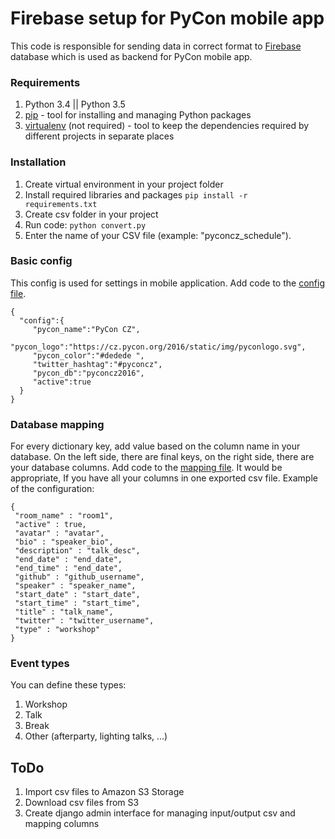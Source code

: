# Firebase setup for PyCon mobile app

This code is responsible for sending data in correct format to [Firebase](https://firebase.google.com/) database which is used as backend for PyCon mobile app. 

### Requirements
1. Python 3.4 || Python 3.5
2. [pip](https://pypi.python.org/pypi/pip/1.0.2) - tool for installing and managing Python packages
3. [virtualenv](http://docs.python-guide.org/en/latest/dev/virtualenvs/) (not required) - tool to keep the dependencies required by different projects in separate places
 
### Installation
1. Create virtual environment in your project folder
2. Install required libraries and packages
   <code>pip install -r requirements.txt</code>
3. Create csv folder in your project
4. Run code:
   <code>python convert.py</code>
5. Enter the name of your CSV file (example: "pyconcz_schedule").

### Basic config
This config is used for settings in mobile application. Add code to the [config file](https://github.com/SvetlanaM/csvToFirebase-PyConMobileApp/blob/master/config.json).
<pre><code>{  
  "config":{  
     "pycon_name":"PyCon CZ",
     "pycon_logo":"https://cz.pycon.org/2016/static/img/pyconlogo.svg",
     "pycon_color":"#dedede ",
     "twitter_hashtag":"#pyconcz",
     "pycon_db":"pyconcz2016",
     "active":true
  }
}</code></pre>

### Database mapping
For every dictionary key, add value based on the column name in your database. On the left side, there are final keys, on the right side, there are your database columns. Add code to the [mapping file](https://github.com/SvetlanaM/csvToFirebase-PyConMobileApp/blob/master/mapping.json). It would be appropriate, If you have all your columns in one exported csv file. Example of the configuration:
<pre><code>{
 "room_name" : "room1",
 "active" : true,
 "avatar" : "avatar",
 "bio" : "speaker_bio",
 "description" : "talk_desc",
 "end_date" : "end_date",
 "end_time" : "end_date",
 "github" : "github_username",
 "speaker" : "speaker_name",
 "start_date" : "start_date",
 "start_time" : "start_time",
 "title" : "talk_name",
 "twitter" : "twitter_username",
 "type" : "workshop"
}</code></pre>

### Event types
You can define these types:
1. Workshop
2. Talk
3. Break
4. Other (afterparty, lighting talks, ...)

## ToDo
1. Import csv files to Amazon S3 Storage
2. Download csv files from S3
3. Create django admin interface for managing input/output csv and mapping columns
